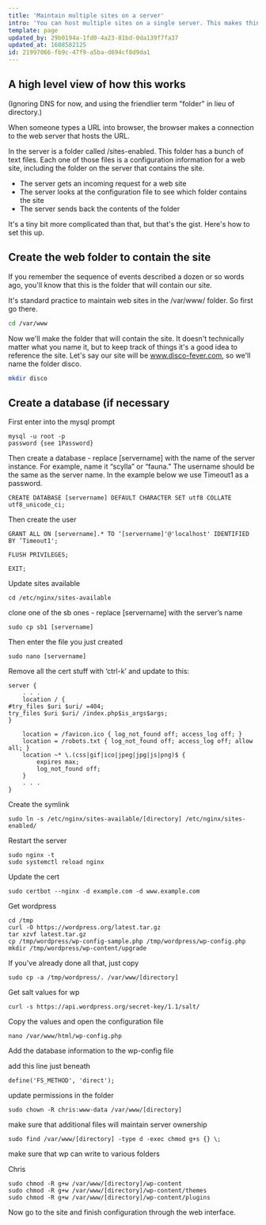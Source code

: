```yaml
---
title: 'Maintain multiple sites on a server'
intro: 'You can host multiple sites on a single server. This makes things much easier if you are, say, managing landing pages for a bunch of different clients.'
template: page
updated_by: 29b0194a-1fd0-4a23-81bd-0da139f7fa37
updated_at: 1608582125
id: 21997066-fb9c-47f9-a5ba-d694cf8d9da1
---
```

## A high level view of how this works
(Ignoring DNS for now, and using the friendlier term "folder" in lieu of directory.)

When someone types a URL into browser, the browser makes a connection to the web server that hosts the URL. 

In the server is a folder called /sites-enabled. This folder has a bunch of text files. Each one of those files is a configuration information for a web site, including the folder on the server that contains the site. 

* The server gets an incoming request for a web site
* The server looks at the configuration file to see which folder contains the site
* The server sends back the contents of the folder

It's a tiny bit more complicated than that, but that's the gist.  Here's how to set this up.

## Create the web folder to contain the site

If you remember the sequence of events described a dozen or so words ago, you'll know that this is the folder that will contain our site. 

It's standard practice to maintain web sites in the /var/www/ folder. So first go there.

```bash
cd /var/www
```

Now we'll make the folder that will contain the site. It doesn't technically matter what you name it, but to keep track of things it's a good idea to reference the site.  Let's say our site will be www.disco-fever.com, so we'll name the folder disco.


```bash
mkdir disco
```

## Create a database (if necessary

First enter into the mysql prompt

```
mysql -u root -p
password {see 1Password}

```

Then create a database - replace [servername] with the name of the server instance. For example, name it “scylla” or “fauna.” The username should be the same as the server name. In the example below we use Timeout1 as a password.

```
CREATE DATABASE [servername] DEFAULT CHARACTER SET utf8 COLLATE utf8_unicode_ci;
```

Then create the user

```
GRANT ALL ON [servername].* TO ‘[servername]'@'localhost' IDENTIFIED BY ’Timeout1';
```

```
FLUSH PRIVILEGES;
```

```
EXIT;
```

Update sites available

```
cd /etc/nginx/sites-available
```

clone one of the sb ones - replace [servername] with the server’s name

```
sudo cp sb1 [servername]
```

Then enter the file you just created

```
sudo nano [servername]
```

Remove all the cert stuff with ‘ctrl-k’ and update to this:

```
server {
    . . .
    location / {
#try_files $uri $uri/ =404;
try_files $uri $uri/ /index.php$is_args$args;
}

    location = /favicon.ico { log_not_found off; access_log off; }
    location = /robots.txt { log_not_found off; access_log off; allow all; }
    location ~* \.(css|gif|ico|jpeg|jpg|js|png)$ {
        expires max;
        log_not_found off;
    }
    . . .
}
```

Create the symlink

```
sudo ln -s /etc/nginx/sites-available/[directory] /etc/nginx/sites-enabled/
```

Restart the server

```
sudo nginx -t
sudo systemctl reload nginx
```

Update the cert


```
sudo certbot --nginx -d example.com -d www.example.com
```


Get wordpress

```
cd /tmp
curl -O https://wordpress.org/latest.tar.gz
tar xzvf latest.tar.gz
cp /tmp/wordpress/wp-config-sample.php /tmp/wordpress/wp-config.php
mkdir /tmp/wordpress/wp-content/upgrade
```


If you've already done all that, just copy


```
sudo cp -a /tmp/wordpress/. /var/www/[directory]
```


Get salt values for wp


```
curl -s https://api.wordpress.org/secret-key/1.1/salt/
```


Copy the values and open the configuration file

```
nano /var/www/html/wp-config.php
```

Add the database information to the wp-config file

add this line just beneath

```
define('FS_METHOD', 'direct');
```

update permissions in the folder

```
sudo chown -R chris:www-data /var/www/[directory]
```

make sure that additional files will maintain server ownership

```
sudo find /var/www/[directory] -type d -exec chmod g+s {} \;
```
make sure that wp can write to various folders

Chris
```
sudo chmod -R g+w /var/www/[directory]/wp-content
sudo chmod -R g+w /var/www/[directory]/wp-content/themes
sudo chmod -R g+w /var/www/[directory]/wp-content/plugins
```

Now go to the site and finish configuration through the web interface.